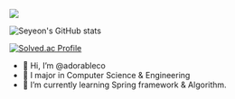 <a href="https://goodcodebetter.tistory.com/" target="_blank"><img src="https://img.shields.io/badge/Tistory-fb6737?style=flat&logo=tistory&logoColor=ffffff"/></a>


 ![Seyeon's GitHub stats](https://github-readme-stats.vercel.app/api?username=adorableco&show_icons=true&theme=dracula)

 [![Solved.ac Profile](http://mazassumnida.wtf/api/v2/generate_badge?boj=adorableco)](https://solved.ac/adorableco/)

- 👋 Hi, I’m @adorableco
- 👀 I major in Computer Science & Engineering
- 🌱 I’m currently learning Spring framework & Algorithm.


<!---
adorableco/adorableco is a ✨ special ✨ repository because its `README.md` (this file) appears on your GitHub profile.
You can click the Preview link to take a look at your changes.
--->
